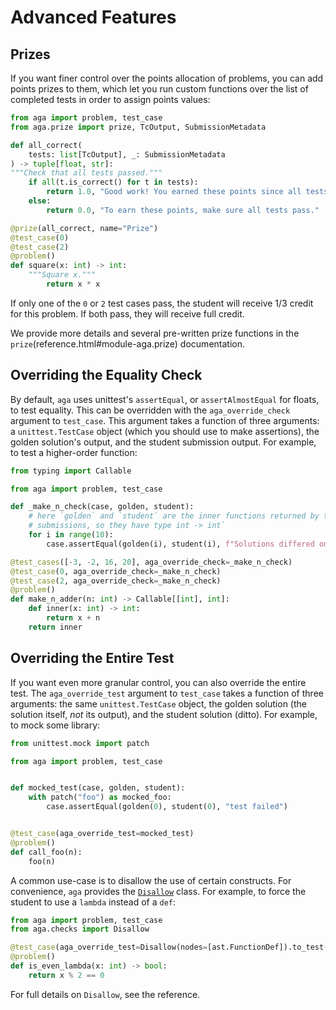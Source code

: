 # Advanced Features

## Prizes

If you want finer control over the points allocation of problems, you can add
points prizes to them, which let you run custom functions over the list of
completed tests in order to assign points values:

```python
from aga import problem, test_case
from aga.prize import prize, TcOutput, SubmissionMetadata

def all_correct(
    tests: list[TcOutput], _: SubmissionMetadata
) -> tuple[float, str]:
"""Check that all tests passed."""
    if all(t.is_correct() for t in tests):
        return 1.0, "Good work! You earned these points since all tests passed."
    else:
        return 0.0, "To earn these points, make sure all tests pass."

@prize(all_correct, name="Prize")
@test_case(0)
@test_case(2)
@problem()
def square(x: int) -> int:
    """Square x."""
		return x * x
```

If only one of the `0` or `2` test cases pass, the student will receive 1/3
credit for this problem. If both pass, they will receive full credit.

We provide more details and several pre-written prize functions in the
`prize`(reference.html#module-aga.prize) documentation.

## Overriding the Equality Check

By default, `aga` uses unittest's `assertEqual`, or `assertAlmostEqual` for
floats, to test equality. This can be overridden with the `aga_override_check`
argument to `test_case`. This argument takes a function of three arguments: a
`unittest.TestCase` object (which you should use to make assertions), the golden
solution's output, and the student submission output. For example, to test a
higher-order function:

```python
from typing import Callable

from aga import problem, test_case

def _make_n_check(case, golden, student):
    # here `golden` and `student` are the inner functions returned by the
    # submissions, so they have type int -> int`
    for i in range(10):
        case.assertEqual(golden(i), student(i), f"Solutions differed on input {i}.")

@test_cases([-3, -2, 16, 20], aga_override_check=_make_n_check)
@test_case(0, aga_override_check=_make_n_check)
@test_case(2, aga_override_check=_make_n_check)
@problem()
def make_n_adder(n: int) -> Callable[[int], int]:
    def inner(x: int) -> int:
        return x + n
    return inner
```

## Overriding the Entire Test

If you want even more granular control, you can also override the entire test.
The `aga_override_test` argument to `test_case` takes a function of three
arguments: the same `unittest.TestCase` object, the golden solution (the
solution itself, _not_ its output), and the student solution (ditto). For
example, to mock some library:

```python
from unittest.mock import patch

from aga import problem, test_case


def mocked_test(case, golden, student):
    with patch("foo") as mocked_foo:
        case.assertEqual(golden(0), student(0), "test failed")


@test_case(aga_override_test=mocked_test)
@problem()
def call_foo(n):
    foo(n)
```

A common use-case is to disallow the use of certain constructs. For
convenience, `aga` provides the
[`Disallow`](reference.html#aga.checks.Disallow) class. For example, to force
the student to use a `lambda` instead of a `def`:

```python
from aga import problem, test_case
from aga.checks import Disallow

@test_case(aga_override_test=Disallow(nodes=[ast.FunctionDef]).to_test())
@problem()
def is_even_lambda(x: int) -> bool:
    return x % 2 == 0
```

For full details on `Disallow`, see the reference.
